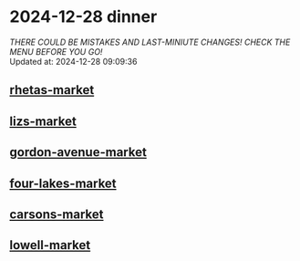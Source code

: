 # 2024-12-28 dinner  
*THERE COULD BE MISTAKES AND LAST-MINIUTE CHANGES! CHECK THE MENU BEFORE YOU GO!*  
Updated at: 2024-12-28 09:09:36  
## [rhetas-market](https://wisc-housingdining.nutrislice.com/menu/rhetas-market/dinner/2024-12-28)  
## [lizs-market](https://wisc-housingdining.nutrislice.com/menu/lizs-market/dinner/2024-12-28)  
## [gordon-avenue-market](https://wisc-housingdining.nutrislice.com/menu/gordon-avenue-market/dinner/2024-12-28)  
## [four-lakes-market](https://wisc-housingdining.nutrislice.com/menu/four-lakes-market/dinner/2024-12-28)  
## [carsons-market](https://wisc-housingdining.nutrislice.com/menu/carsons-market/dinner/2024-12-28)  
## [lowell-market](https://wisc-housingdining.nutrislice.com/menu/lowell-market/dinner/2024-12-28)  
  
